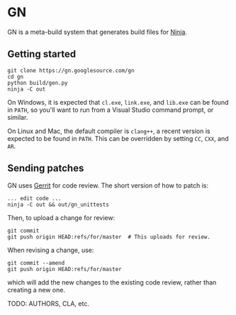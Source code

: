 # GN

GN is a meta-build system that generates build files for
[Ninja](https://ninja-build.org).

## Getting started

    git clone https://gn.googlesource.com/gn
    cd gn
    python build/gen.py
    ninja -C out

On Windows, it is expected that `cl.exe`, `link.exe`, and `lib.exe` can be found
in `PATH`, so you'll want to run from a Visual Studio command prompt, or
similar.

On Linux and Mac, the default compiler is `clang++`, a recent version is
expected to be found in `PATH`. This can be overridden by setting `CC`, `CXX`,
and `AR`.

## Sending patches

GN uses [Gerrit](https://www.gerritcodereview.com/) for code review. The short
version of how to patch is:

    ... edit code ...
    ninja -C out && out/gn_unittests

Then, to upload a change for review:

    git commit
    git push origin HEAD:refs/for/master  # This uploads for review.

When revising a change, use:

    git commit --amend
    git push origin HEAD:refs/for/master

which will add the new changes to the existing code review, rather than creating
a new one.

TODO: AUTHORS, CLA, etc.
